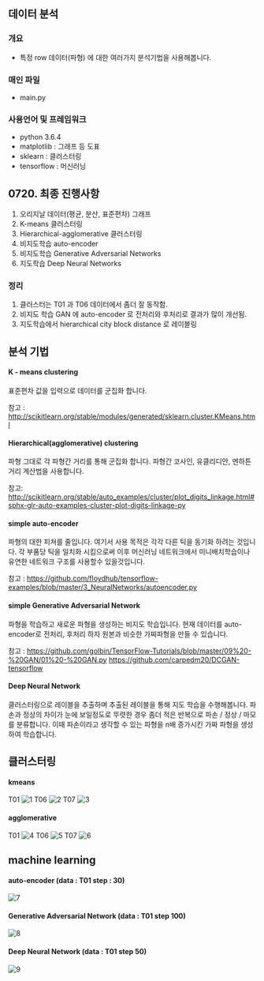 ## 데이터 분석 ##

### 개요 ###
- 특정 row 데이터(파형) 에 대한 여러가지 분석기법을 사용해봅니다.

### 매인 파일 ###
- main.py

### 사용언어 및 프레임워크 ###
- python 3.6.4
- matplotlib : 그래프 등 도표
- sklearn : 클러스터링
- tensorflow : 머신러닝

## 0720. 최종 진행사항 ##
1. 오리지날 데이터(평균, 분산, 표준편차) 그래프 
2. K-means 클러스터링
3. Hierarchical-agglomerative 클러스터링
4. 비지도학습 auto-encoder
5. 비지도학습 Generative Adversarial Networks
6. 지도학습 Deep Neural Networks

### 정리 ###
1. 클러스터는 T01 과 T06 데이터에서 좀더 잘 동작함.
2. 비지도 학습 GAN 에 auto-encoder 로 전처리와 후처리로 결과가 많이 개선됨.
3. 지도학습에서 hierarchical city block distance 로 레이블링

## 분석 기법 ##
#### K - means clustering ####
표준편차 값을 입력으로 데이터를 군집화 합니다.

참고 : http://scikitlearn.org/stable/modules/generated/sklearn.cluster.KMeans.html

#### Hierarchical(agglomerative) clustering ####
파형 그대로 각 파형간 거리를 통해 군집화 합니다.
파형간 코사인, 유클리디안, 멘하튼 거리 계산법을 사용합니다.

참고: http://scikitlearn.org/stable/auto_examples/cluster/plot_digits_linkage.html#sphx-glr-auto-examples-cluster-plot-digits-linkage-py

#### simple auto-encoder ####
파형의 대한 피쳐를 줄입니다.
여기서 사용 목적은 각각 다른 틱을 동기화 하려는 것입니다.
각 부품당 틱을 일치화 시킴으로써 이후 머신러닝 네트워크에서 
미니배치학습이나 유연한 네트워크 구조를 사용할수 있을것입니다.

참고 : https://github.com/floydhub/tensorflow-examples/blob/master/3_NeuralNetworks/autoencoder.py

#### simple Generative Adversarial Network ####
파형을 학습하고 새로운 파형을 생성하는 비지도 학습입니다.
현재 데이터를 auto-encoder로 전처리, 후처리 하자 원본과 비슷한 가짜파형을
만들 수 있습니다.

참고 : https://github.com/golbin/TensorFlow-Tutorials/blob/master/09%20-%20GAN/01%20-%20GAN.py
https://github.com/carpedm20/DCGAN-tensorflow

#### Deep Neural Network ####
클러스터링으로 레이블을 추출하며 추출된 레이블을 통해
지도 학습을 수행해봅니다.
파손과 정상의 차이가 눈에 보일정도로 뚜렷한 경우 좀더 적은 반복으로 
파손 / 정상 / 마모 를 분류합니다.
이때 파손이라고 생각할 수 있는 파형을 n배 증가시킨 가짜 파형을 생성하여
학습합니다.
## 클러스터링 ##
#### kmeans ####
T01
![1](https://github.com/lottopotato/data_analysis/blob/alpha/T01_kmeans_n_3_2018-07-19%2013_38_27.png)
T06
![2](https://github.com/lottopotato/data_analysis/blob/alpha/T06_kmeans_n_3_2018-07-19%2013_51_31.png)
T07
![3](https://github.com/lottopotato/data_analysis/blob/alpha/T07_kmeans_n_3_2018-07-19%2014_09_55.png)

#### agglomerative ####
T01
![4](https://github.com/lottopotato/data_analysis/blob/alpha/T01_hierarchical_n_3_2018-07-19%2013_41_10.png)
T06
![5](https://github.com/lottopotato/data_analysis/blob/alpha/T06_hierarchical_n_3_2018-07-19%2014_05_15.png)
T07
![6](https://github.com/lottopotato/data_analysis/blob/alpha/T07_hierarchical_n_3_2018-07-19%2014_13_22.png)

## machine learning ##
#### auto-encoder (data : T01 step : 30) ####
![7](https://github.com/lottopotato/data_analysis/blob/alpha/T01_autoEncoder_step_30_2018-07-19%2014_42_41.png)

#### Generative Adversarial Network (data : T01 step 100) ####
![8](https://github.com/lottopotato/data_analysis/blob/alpha/T01_GAN_step100_2018-07-19%2014_49_49.png)

#### Deep Neural Network (data : T01 step 50)
![9](https://github.com/lottopotato/data_analysis/blob/alpha/T01_DNN_step50_2018-07-19%2015_01_20.png)